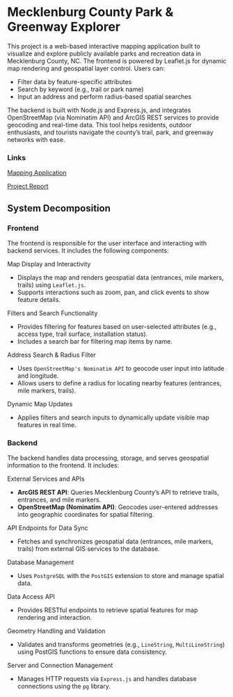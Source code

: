 <h1>Mecklenburg County Park & Greenway Explorer</h1>
This project is a web-based interactive mapping application built to visualize and explore publicly available parks and recreation data in Mecklenburg County, NC. The frontend is powered by Leaflet.js for dynamic map rendering and geospatial layer control. Users can:
<ul>
  <li>Filter data by feature-specific attributes</li>
  <li>Search by keyword (e.g., trail or park name)</li>
  <li>Input an address and perform radius-based spatial searches</li>
</ul>


The backend is built with Node.js and Express.js, and integrates OpenStreetMap (via Nominatim API) and ArcGIS REST services to provide geocoding and real-time data. This tool helps residents, outdoor enthusiasts, and tourists navigate the county’s trail, park, and greenway networks with ease.

<h3>Links</h3>

[Mapping Application](http://159.65.190.244:3000/)

[Project Report](https://docs.google.com/document/d/1vkGTQSkREv0tr_6T0A1uZsOoI6HYsVyL/edit?usp=sharing&ouid=112011954964715598772&rtpof=true&sd=true)



<h2>System Decomposition</h2>

<h3>Frontend</h3>
<p>The frontend is responsible for the user interface and interacting with backend services. It includes the following components:</p>

Map Display and Interactivity
<ul>
  <li>Displays the map and renders geospatial data (entrances, mile markers, trails) using <code>Leaflet.js</code>.</li>
  <li>Supports interactions such as zoom, pan, and click events to show feature details.</li>
</ul>

Filters and Search Functionality
<ul>
  <li>Provides filtering for features based on user-selected attributes (e.g., access type, trail surface, installation status).</li>
  <li>Includes a search bar for filtering map items by name.</li>
</ul>

Address Search & Radius Filter
<ul>
  <li>Uses <code>OpenStreetMap's Nominatim API</code> to geocode user input into latitude and longitude.</li>
  <li>Allows users to define a radius for locating nearby features (entrances, mile markers, trails).</li>
</ul>

Dynamic Map Updates
<ul>
  <li>Applies filters and search inputs to dynamically update visible map features in real time.</li>
</ul>

<h3>Backend</h3>
<p>The backend handles data processing, storage, and serves geospatial information to the frontend. It includes:</p>

External Services and APIs
<ul>
  <li><strong>ArcGIS REST API</strong>: Queries Mecklenburg County’s API to retrieve trails, entrances, and mile markers.</li>
  <li><strong>OpenStreetMap (Nominatim API)</strong>: Geocodes user-entered addresses into geographic coordinates for spatial filtering.</li>
</ul>

API Endpoints for Data Sync
<ul>
  <li>Fetches and synchronizes geospatial data (entrances, mile markers, trails) from external GIS services to the database.</li>
</ul>

Database Management
<ul>
  <li>Uses <code>PostgreSQL</code> with the <code>PostGIS</code> extension to store and manage spatial data.</li>
</ul>

Data Access API
<ul>
  <li>Provides RESTful endpoints to retrieve spatial features for map rendering and interaction.</li>
</ul>

Geometry Handling and Validation
<ul>
  <li>Validates and transforms geometries (e.g., <code>LineString</code>, <code>MultiLineString</code>) using PostGIS functions to ensure data consistency.</li>
</ul>

Server and Connection Management
<ul>
  <li>Manages HTTP requests via <code>Express.js</code> and handles database connections using the <code>pg</code> library.</li>
</ul>
